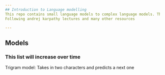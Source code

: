 ```yaml
---
## Introduction to Language modelling  
This repo contains small language models to complex language models. This is my journey into the world of language modelling  
Following andrej karpathy lectures and many other resources 

---
```

## Models  
### This list will increase over time   
Trigram model:
    Takes in two characters and predicts a next one 
 
